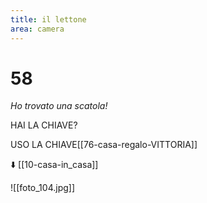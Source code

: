 ```yaml
---
title: il lettone
area: camera
---
```

# 58
_Ho trovato una scatola!_

HAI LA CHIAVE? 

USO LA CHIAVE[[76-casa-regalo-VITTORIA]]

⬇️ [[10-casa-in_casa]]

![[foto_104.jpg]]
